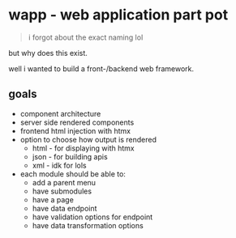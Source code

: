 # wapp - web application part pot

> i forgot about the exact naming lol

but why does this exist.

well i wanted to build a front-/backend web framework.

## goals

* component architecture
* server side rendered components
* frontend html injection with htmx
* option to choose how output is rendered
	* html - for displaying with htmx
	* json - for building apis
	* xml - idk for lols
* each module should be able to:
	* add a parent menu
	* have submodules
	* have a page
	* have data endpoint
	* have validation options for endpoint
	* have data transformation options

